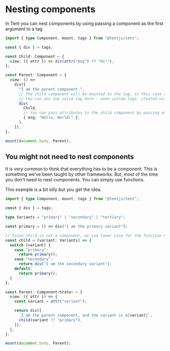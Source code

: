 # Nesting components

In Tent you can nest components by using passing a component as the first argument to a tag.

```typescript
import { type Component, mount, tags } from "@tentjs/tent";

const { div } = tags;

const Child: Component = {
  view: ({ attr }) => div(attr("msg") ?? "Hi!"),
};

const Parent: Component = {
  view: () =>
    div([
      "I am the parent component.",
      // The child component will be mounted to the tag, in this case a div.
      // You can use any valid tag here - even custom tags, created with `createTag`.
      div(
        Child,
        // You can pass attributes to the child component by passing an object as the second argument.
        { msg: "Hello, World!" },
      ),
    ]),
};

mount(document.body, Parent);
```

## You might not need to nest components

It is very common to think that everything has to be a component. This is something we've been taught by other frameworks. But, most of the time you don't need to nest components. You can simply use functions.

This example is a bit silly but you get the idea.

```typescript
import { type Component, mount, tags } from "@tentjs/tent";

const { div } = tags;

type Variants = "primary" | "secondary" | "tertiary";

const primary = () => div("I am the primary variant");

// Since child is not a component, we use lower case for the function name
const child = (variant: Variants) => {
  switch (variant) {
    case "primary":
      return primary();
    case "secondary":
      return div("I am the secondary variant");
    default:
      return primary();
  }
};

const Parent: Component<State> = {
  view: ({ attr }) => {
    const variant = attr("variant");

    return div([
      `I am the parent component, and the variant is ${variant}`,
      child(variant ?? "primary"),
    ]);
  },
};

mount(document.body, Parent);
```

